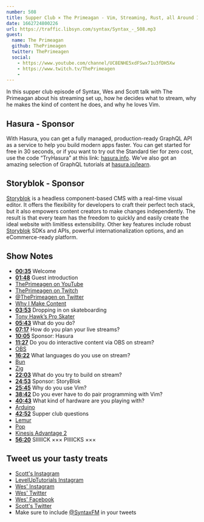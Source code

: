 ```yaml
---
number: 508
title: Supper Club × The Primeagan - Vim, Streaming, Rust, all Around Interesting Guy
date: 1662724800226
url: https://traffic.libsyn.com/syntax/Syntax_-_508.mp3
guest:
  name: The Primeagan
  github: ThePrimeagen
  twitter: ThePrimeagen
  social: 
    - https://www.youtube.com/channel/UC8ENHE5xdFSwx71u3fDH5Xw
    - https://www.twitch.tv/ThePrimeagen
    - 
---
```


In this supper club episode of Syntax, Wes and Scott talk with The Primeagan about his streaming set up, how he decides what to stream, why he makes the kind of content he does, and why he loves Vim.

## Hasura - Sponsor

With Hasura, you can get a fully managed, production-ready GraphQL API as a service to help you build modern apps faster. You can get started for free in 30 seconds, or if you want to try out the Standard tier for zero cost, use the code “TryHasura” at this link: [hasura.info](https://hasura.info/freetrial). We’ve also got an amazing selection of GraphQL tutorials at [hasura.io/learn](https://hasura.io/learn).

## Storyblok - Sponsor

[Storyblok](https://www.storyblok.com/?utm_source=syntaxfm&utm_medium=sponsor&utm_campaign=AWA_SPON_SFM_TRA&utm_content=syntaxfm-podcast) is a headless component-based CMS with a real-time visual editor. It offers the flexibility for developers to craft their perfect tech stack, but it also empowers content creators to make changes independently. The result is that every team has the freedom to quickly and easily create the ideal website with limitless extensibility. Other key features include robust [Storyblok](https://www.storyblok.com/?utm_source=syntaxfm&utm_medium=sponsor&utm_campaign=AWA_SPON_SFM_TRA&utm_content=syntaxfm-podcast) SDKs and APIs, powerful internationalization options, and an eCommerce-ready platform.

## Show Notes

* **[00:35](#t=00:35)** Welcome
* **[01:48](#t=01:48)** Guest introduction
* [ThePrimeagen on YouTube](https://www.youtube.com/channel/UC8ENHE5xdFSwx71u3fDH5Xw)
* [ThePrimeagen on Twitch](https://www.twitch.tv/ThePrimeagen)
* [@ThePrimeagen on Twitter](https://twitter.com/ThePrimeagen)
* [Why I Make Content](https://www.youtube.com/watch?v=7FsyXTMLPBY)
* **[03:53](#t=03:53)** Dropping in on skateboarding
* [Tony Hawk’s Pro Skater](https://en.wikipedia.org/wiki/Tony_Hawk%27s_Pro_Skater_(video_game))
* **[05:43](#t=05:43)** What do you do?
* **[07:17](#t=07:17)** How do you plan your live streams?
* **[10:05](#t=10:05)** Sponsor: Hasura
* **[11:27](#t=11:27)** Do you do interactive content via OBS on stream?
* [OBS](https://obsproject.com)
* **[16:22](#t=16:22)** What languages do you use on stream?
* [Bun](https://bun.sh)
* [Zig](https://ziglang.org)
* **[22:03](#t=22:03)** What do you try to build on stream?
* **[24:53](#t=24:53)** Sponsor: StoryBlok
* **[25:45](#t=25:45)** Why do you use Vim?
* **[38:42](#t=38:42)** Do you ever have to do pair programming with Vim?
* **[40:43](#t=40:43)** What kind of hardware are you playing with?
* [Arduino](https://www.arduino.cc)
* **[42:52](#t=42:52)** Supper club questions
* [Lemur](https://system76.com/laptops/lemur)
* [Pop](https://pop.system76.com)
* [Kinesis Advantage 2](https://kinesis-ergo.com/keyboards/advantage2-keyboard/)
* **[56:20](#t=56:20)** SIIIIICK ××× PIIIICKS ×××

## Tweet us your tasty treats

* [Scott's Instagram](https://www.instagram.com/stolinski/)
* [LevelUpTutorials Instagram](https://www.instagram.com/LevelUpTutorials/)
* [Wes' Instagram](https://www.instagram.com/wesbos/)
* [Wes' Twitter](https://twitter.com/wesbos)
* [Wes' Facebook](https://www.facebook.com/wesbos.developer)
* [Scott's Twitter](https://twitter.com/stolinski)
* Make sure to include [@SyntaxFM](https://twitter.com/SyntaxFM) in your tweets
